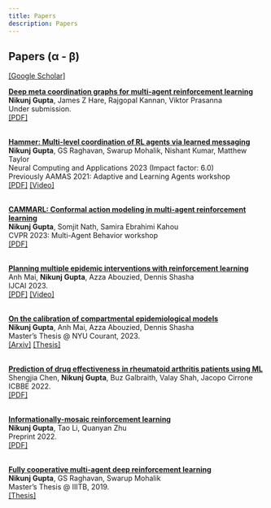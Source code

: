 ```yaml
---
title: Papers  
description: Papers 
---
```


## Papers (α - β) 

[[Google Scholar]](https://scholar.google.com/citations?hl=en&user=nargncAAAAAJ)

**<u>Deep meta coordination graphs for multi-agent reinforcement learning</u>**</br>
**Nikunj Gupta**, James Z Hare, Rajgopal Kannan, Viktor Prasanna</br>
Under submission. </br> 
[[PDF]]() </br></br> 

**<u>Hammer: Multi-level coordination of RL agents via learned messaging</u>** </br>
**Nikunj Gupta**, GS Raghavan, Swarup Mohalik, Nishant Kumar, Matthew Taylor</br>
Neural Computing and Applications 2023 (Impact factor: 6.0)</br>
Previously AAMAS 2021: Adaptive and Learning Agents workshop </br>
[[PDF]](https://link.springer.com/article/10.1007/s00521-023-09096-6) [[Video]](https://www.youtube.com/watch?v=-Jfrnz4pkDU&list=PLMfYW78nK2KEnL9WrZ54H7w5e0pj-PFa6&index=6) </br></br> 


**<u>CAMMARL: Conformal action modeling in multi-agent reinforcement learning</u>** </br>
**Nikunj Gupta**, Somjit Nath, Samira Ebrahimi Kahou</br>
CVPR 2023: Multi-Agent Behavior workshop </br>
[[PDF]](https://arxiv.org/abs/2306.11128v2) </br></br> 

**<u>Planning multiple epidemic interventions with reinforcement learning</u>**</br>
Anh Mai, **Nikunj Gupta**, Azza Abouzied, Dennis Shasha</br>
IJCAI 2023.</br>
[[PDF]](https://www.ijcai.org/proceedings/2023/0682.pdf) [[Video]](https://ijcai-23.org/video/?vid=39005564) </br></br> 

**<u>On the calibration of compartmental epidemiological models</u>** </br>
**Nikunj Gupta**, Anh Mai, Azza Abouzied, Dennis Shasha</br>
Master’s Thesis @ NYU Courant, 2023.</br>
[[Arxiv]](https://arxiv.org/abs/2312.05456) [[Thesis]](https://www.proquest.com/openview/8ab194c89295e8f0fe59684186a27810/1?pq-origsite=gscholar&cbl=18750&diss=y) </br></br> 

**<u>Prediction of drug effectiveness in rheumatoid arthritis patients using ML</u>** </br>
Shengjia Chen, **Nikunj Gupta**, Buz Galbraith, Valay Shah, Jacopo Cirrone </br>
ICBBE 2022.</br>
[[PDF]](https://dl.acm.org/doi/abs/10.1145/3574198.3574221) </br></br> 

**<u>Informationally-mosaic reinforcement learning</u>**</br>
**Nikunj Gupta**, Tao Li, Quanyan Zhu</br>
Preprint 2022.</br>
[[PDF]](https://drive.google.com/file/d/1QYbF4wL7wKx1v5zIljYOYH-cwc_Mlz0V/view) </br></br> 

**<u>Fully cooperative multi-agent deep reinforcement learning</u>**</br>
**Nikunj Gupta**, GS Raghavan, Swarup Mohalik</br>
Master’s Thesis @ IIITB, 2019.</br>
[[Thesis]](https://drive.google.com/file/d/1kg-QdGEBHOaxugPem_EOljDxD-UML8jO/view) </br></br> 
